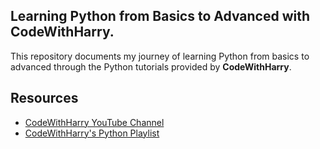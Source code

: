 ## Learning Python from Basics to Advanced with CodeWithHarry.

This repository documents my journey of learning Python from basics to advanced through the Python tutorials provided by **CodeWithHarry**.

 ## Resources
- [CodeWithHarry YouTube Channel](https://www.youtube.com/channel/UCeVMnSShP_Iviwkknt83cww)
- [CodeWithHarry's Python Playlist](https://www.youtube.com/playlist?list=PLu0W_9lII9ah7DDtYtflgwMwpT3xmjXY9)
